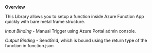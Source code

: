 **Overview**

This Library allows you to setup a function inside Azure Function App quickly with bare metal frame structure. 

*Input Binding* - Manual Trigger using Azure Portal admin console.

*Output Binding* - SendGrid, which is bound using the return type of the function in function.json
